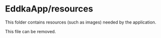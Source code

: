 # EddkaApp/resources

This folder contains resources (such as images) needed by the application. 

This file can be removed.
